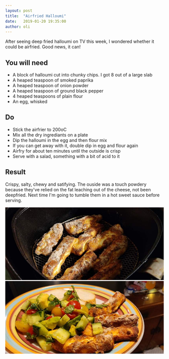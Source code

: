 ```yaml
---
layout: post
title:  "Airfried Halloumi"
date:   2019-01-20 19:35:00
author: oli
---
```


After seeing deep fried halloumi on TV this week, I wondered whether it could be airfried.  Good news, it can!

## You will need

* A block of halloumi cut into chunky chips.  I got 8 out of a large slab
* A heaped teaspoon of smoked paprika
* A heaped teaspoon of onion powder
* A heaped teaspoon of ground black pepper
* 4 heaped teaspoons of plain flour
* An egg, whisked


## Do

* Stick the airfrier to 200oC
* Mix all the dry ingrediants on a plate
* Dip the halloumi in the egg and then flour mix
* If you can get away with it, double dip in egg and flour again
* Airfry for about ten minutes until the outside is crisp
* Serve with a salad, something with a bit of acid to it

## Result

Crispy, salty, chewy and satifying.  The ouside was a touch powdery because they've relied on the fat leaching out of the cheese, not been deepfried.  Next time I'm going to tumble them in a hot sweet sauce before serving.

![Fresh from the frier](/images/airfried-halloumi-01.jpg)
![GET IN MY FACE](/images/airfried-halloumi-02.jpg)
